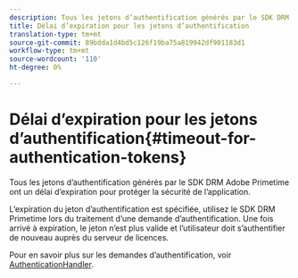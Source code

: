 ```yaml
---
description: Tous les jetons d’authentification générés par le SDK DRM Adobe Primetime ont un délai d’expiration pour protéger la sécurité de l’application.
title: Délai d’expiration pour les jetons d’authentification
translation-type: tm+mt
source-git-commit: 89bdda1d4bd5c126f19ba75a819942df901183d1
workflow-type: tm+mt
source-wordcount: '110'
ht-degree: 0%

---
```



# Délai d’expiration pour les jetons d’authentification{#timeout-for-authentication-tokens}

Tous les jetons d’authentification générés par le SDK DRM Adobe Primetime ont un délai d’expiration pour protéger la sécurité de l’application.

L’expiration du jeton d’authentification est spécifiée, utilisez le SDK DRM Primetime lors du traitement d’une demande d’authentification. Une fois arrivé à expiration, le jeton n’est plus valide et l’utilisateur doit s’authentifier de nouveau auprès du serveur de licences.

Pour en savoir plus sur les demandes d’authentification, voir [AuthenticationHandler](https://help.adobe.com/en_US/primetime/api/drm-apis/server/javadocs-flashaccess-pro/com/adobe/flashaccess/sdk/protocol/authentication/AuthenticationHandler.html).

